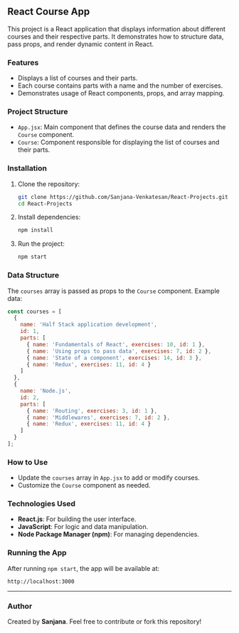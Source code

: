 ## React Course App

This project is a React application that displays information about different courses and their respective parts. It demonstrates how to structure data, pass props, and render dynamic content in React.

### Features
- Displays a list of courses and their parts.
- Each course contains parts with a name and the number of exercises.
- Demonstrates usage of React components, props, and array mapping.

### Project Structure
- `App.jsx`: Main component that defines the course data and renders the `Course` component.
- `Course`: Component responsible for displaying the list of courses and their parts.

### Installation
1. Clone the repository:
   ```bash
   git clone https://github.com/Sanjana-Venkatesan/React-Projects.git
   cd React-Projects
   ```
2. Install dependencies:
   ```bash
   npm install
   ```
3. Run the project:
   ```bash
   npm start
   ```

### Data Structure
The `courses` array is passed as props to the `Course` component. Example data:
```javascript
const courses = [
  {
    name: 'Half Stack application development',
    id: 1,
    parts: [
      { name: 'Fundamentals of React', exercises: 10, id: 1 },
      { name: 'Using props to pass data', exercises: 7, id: 2 },
      { name: 'State of a component', exercises: 14, id: 3 },
      { name: 'Redux', exercises: 11, id: 4 }
    ]
  }, 
  {
    name: 'Node.js',
    id: 2,
    parts: [
      { name: 'Routing', exercises: 3, id: 1 },
      { name: 'Middlewares', exercises: 7, id: 2 },
      { name: 'Redux', exercises: 11, id: 4 }
    ]
  }
];
```

### How to Use
- Update the `courses` array in `App.jsx` to add or modify courses.
- Customize the `Course` component as needed.

### Technologies Used
- **React.js**: For building the user interface.
- **JavaScript**: For logic and data manipulation.
- **Node Package Manager (npm)**: For managing dependencies.

### Running the App
After running `npm start`, the app will be available at:
```
http://localhost:3000
```
---

### Author
Created by **Sanjana**. Feel free to contribute or fork this repository!


